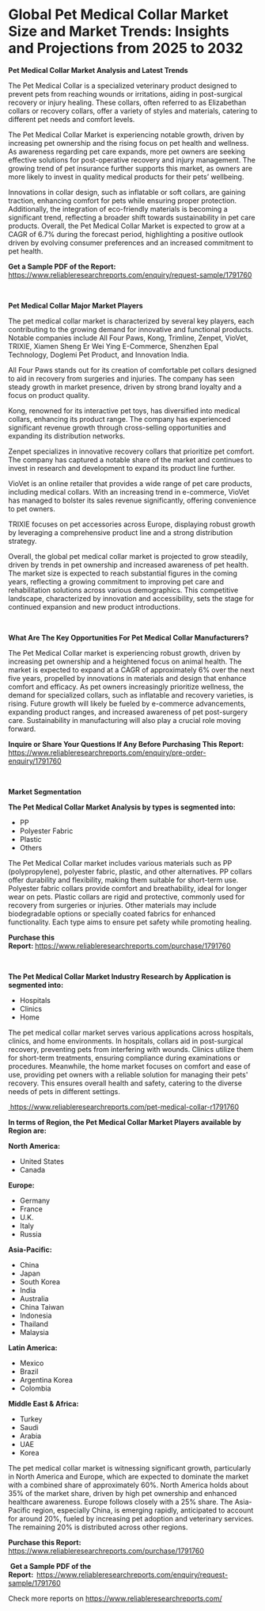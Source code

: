 <p><h1>Global Pet Medical Collar Market Size and Market Trends: Insights and Projections from 2025 to 2032</h1></p><p><strong>Pet Medical Collar Market Analysis and Latest Trends</strong></p>
<p><p>The Pet Medical Collar is a specialized veterinary product designed to prevent pets from reaching wounds or irritations, aiding in post-surgical recovery or injury healing. These collars, often referred to as Elizabethan collars or recovery collars, offer a variety of styles and materials, catering to different pet needs and comfort levels.</p><p>The Pet Medical Collar Market is experiencing notable growth, driven by increasing pet ownership and the rising focus on pet health and wellness. As awareness regarding pet care expands, more pet owners are seeking effective solutions for post-operative recovery and injury management. The growing trend of pet insurance further supports this market, as owners are more likely to invest in quality medical products for their pets’ wellbeing.</p><p>Innovations in collar design, such as inflatable or soft collars, are gaining traction, enhancing comfort for pets while ensuring proper protection. Additionally, the integration of eco-friendly materials is becoming a significant trend, reflecting a broader shift towards sustainability in pet care products. Overall, the Pet Medical Collar Market is expected to grow at a CAGR of 6.7% during the forecast period, highlighting a positive outlook driven by evolving consumer preferences and an increased commitment to pet health.</p></p>
<p><strong>Get a Sample PDF of the Report:&nbsp;</strong> <a href="https://www.reliableresearchreports.com/enquiry/request-sample/1791760?utm_campaign=2203&utm_medium=2&utm_source=Github&utm_content=ia&utm_term=06022025&utm_id=pet-medical-collar">https://www.reliableresearchreports.com/enquiry/request-sample/1791760</a></p>
<p>&nbsp;</p>
<p><strong>Pet Medical Collar Major Market Players</strong></p>
<p><p>The pet medical collar market is characterized by several key players, each contributing to the growing demand for innovative and functional products. Notable companies include All Four Paws, Kong, Trimline, Zenpet, VioVet, TRIXIE, Xiamen Sheng Er Wei Ying E-Commerce, Shenzhen Epal Technology, Doglemi Pet Product, and Innovation India. </p><p>All Four Paws stands out for its creation of comfortable pet collars designed to aid in recovery from surgeries and injuries. The company has seen steady growth in market presence, driven by strong brand loyalty and a focus on product quality. </p><p>Kong, renowned for its interactive pet toys, has diversified into medical collars, enhancing its product range. The company has experienced significant revenue growth through cross-selling opportunities and expanding its distribution networks. </p><p>Zenpet specializes in innovative recovery collars that prioritize pet comfort. The company has captured a notable share of the market and continues to invest in research and development to expand its product line further.</p><p>VioVet is an online retailer that provides a wide range of pet care products, including medical collars. With an increasing trend in e-commerce, VioVet has managed to bolster its sales revenue significantly, offering convenience to pet owners.</p><p>TRIXIE focuses on pet accessories across Europe, displaying robust growth by leveraging a comprehensive product line and a strong distribution strategy. </p><p>Overall, the global pet medical collar market is projected to grow steadily, driven by trends in pet ownership and increased awareness of pet health. The market size is expected to reach substantial figures in the coming years, reflecting a growing commitment to improving pet care and rehabilitation solutions across various demographics. This competitive landscape, characterized by innovation and accessibility, sets the stage for continued expansion and new product introductions.</p></p>
<p>&nbsp;</p>
<p><strong>What Are The Key Opportunities For Pet Medical Collar Manufacturers?</strong></p>
<p><p>The Pet Medical Collar market is experiencing robust growth, driven by increasing pet ownership and a heightened focus on animal health. The market is expected to expand at a CAGR of approximately 6% over the next five years, propelled by innovations in materials and design that enhance comfort and efficacy. As pet owners increasingly prioritize wellness, the demand for specialized collars, such as inflatable and recovery varieties, is rising. Future growth will likely be fueled by e-commerce advancements, expanding product ranges, and increased awareness of pet post-surgery care. Sustainability in manufacturing will also play a crucial role moving forward.</p></p>
<p><strong>Inquire or Share Your Questions If Any Before Purchasing This Report:</strong> <a href="https://www.reliableresearchreports.com/enquiry/pre-order-enquiry/1791760?utm_campaign=2203&utm_medium=2&utm_source=Github&utm_content=ia&utm_term=06022025&utm_id=pet-medical-collar">https://www.reliableresearchreports.com/enquiry/pre-order-enquiry/1791760</a></p>
<p>&nbsp;</p>
<p><strong>Market Segmentation</strong></p>
<p><strong>The Pet Medical Collar Market Analysis by types is segmented into:</strong></p>
<p><ul><li>PP</li><li>Polyester Fabric</li><li>Plastic</li><li>Others</li></ul></p>
<p><p>The Pet Medical Collar market includes various materials such as PP (polypropylene), polyester fabric, plastic, and other alternatives. PP collars offer durability and flexibility, making them suitable for short-term use. Polyester fabric collars provide comfort and breathability, ideal for longer wear on pets. Plastic collars are rigid and protective, commonly used for recovery from surgeries or injuries. Other materials may include biodegradable options or specially coated fabrics for enhanced functionality. Each type aims to ensure pet safety while promoting healing.</p></p>
<p><strong>Purchase this Report:&nbsp;</strong><a href="https://www.reliableresearchreports.com/purchase/1791760?utm_campaign=2203&utm_medium=2&utm_source=Github&utm_content=ia&utm_term=06022025&utm_id=pet-medical-collar">https://www.reliableresearchreports.com/purchase/1791760</a></p>
<p>&nbsp;</p>
<p><strong>The Pet Medical Collar Market Industry Research by Application is segmented into:</strong></p>
<p><ul><li>Hospitals</li><li>Clinics</li><li>Home</li></ul></p>
<p><p>The pet medical collar market serves various applications across hospitals, clinics, and home environments. In hospitals, collars aid in post-surgical recovery, preventing pets from interfering with wounds. Clinics utilize them for short-term treatments, ensuring compliance during examinations or procedures. Meanwhile, the home market focuses on comfort and ease of use, providing pet owners with a reliable solution for managing their pets' recovery. This ensures overall health and safety, catering to the diverse needs of pets in different settings.</p></p>
<p><a href="https://www.reliableresearchreports.com/pet-medical-collar-r1791760?utm_campaign=2203&utm_medium=2&utm_source=Github&utm_content=ia&utm_term=06022025&utm_id=pet-medical-collar">&nbsp;https://www.reliableresearchreports.com/pet-medical-collar-r1791760</a></p>
<p><strong>In terms of Region, the Pet Medical Collar Market Players available by Region are:</strong></p>
<p>
    <p> <strong> North America: </strong>
        <ul>
            <li>United States</li>
            <li>Canada</li>
        </ul>
        </p> 
    <p> <strong> Europe: </strong>
        <ul>
            <li>Germany</li>
            <li>France</li>
            <li>U.K.</li>
            <li>Italy</li>
            <li>Russia</li>
        </ul>
        </p> 
    <p> <strong> Asia-Pacific: </strong>
        <ul>
            <li>China</li>
            <li>Japan</li>
            <li>South Korea</li>
            <li>India</li>
            <li>Australia</li>
            <li>China Taiwan</li>
            <li>Indonesia</li>
            <li>Thailand</li>
            <li>Malaysia</li>
        </ul>
        </p> 
    <p> <strong> Latin America: </strong>
        <ul>
            <li>Mexico</li>
            <li>Brazil</li>
            <li>Argentina Korea</li>
            <li>Colombia</li>
        </ul>
        </p> 
    <p> <strong> Middle East & Africa: </strong>
        <ul>
            <li>Turkey</li>
            <li>Saudi</li>
            <li>Arabia</li>
            <li>UAE</li>
            <li>Korea</li>
        </ul>
    </p>
    </p>
<p><p>The pet medical collar market is witnessing significant growth, particularly in North America and Europe, which are expected to dominate the market with a combined share of approximately 60%. North America holds about 35% of the market share, driven by high pet ownership and enhanced healthcare awareness. Europe follows closely with a 25% share. The Asia-Pacific region, especially China, is emerging rapidly, anticipated to account for around 20%, fueled by increasing pet adoption and veterinary services. The remaining 20% is distributed across other regions.</p></p>
<p><strong>Purchase this Report: </strong><a href="https://www.reliableresearchreports.com/purchase/1791760?utm_campaign=2203&utm_medium=2&utm_source=Github&utm_content=ia&utm_term=06022025&utm_id=pet-medical-collar">https://www.reliableresearchreports.com/purchase/1791760</a></p>
<p>&nbsp;<strong>Get a Sample PDF of the Report:&nbsp;&nbsp;</strong><a href="https://www.reliableresearchreports.com/enquiry/request-sample/1791760?utm_campaign=2203&utm_medium=2&utm_source=Github&utm_content=ia&utm_term=06022025&utm_id=pet-medical-collar">https://www.reliableresearchreports.com/enquiry/request-sample/1791760</a></p>
<p><strong></strong></p>
<p>Check more reports on <a href="https://www.reliableresearchreports.com/?utm_campaign=2203&utm_medium=2&utm_source=Github&utm_content=ia&utm_term=06022025&utm_id=pet-medical-collar">https://www.reliableresearchreports.com/</a></p>